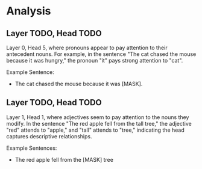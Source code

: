 # Analysis

## Layer TODO, Head TODO

Layer 0, Head 5, where pronouns appear to pay attention to their antecedent nouns. For example, in the sentence "The cat chased the mouse because it was hungry," the pronoun "it" pays strong attention to "cat".

Example Sentence:
- The cat chased the mouse because it was [MASK].


## Layer TODO, Head TODO

Layer 1, Head 1, where adjectives seem to pay attention to the nouns they modify. In the sentence "The red apple fell from the tall tree," the adjective "red" attends to "apple," and "tall" attends to "tree," indicating the head captures descriptive relationships.

Example Sentences:
- The red apple fell from the [MASK] tree
